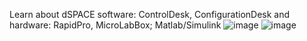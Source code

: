 Learn about dSPACE software: ControlDesk, ConfigurationDesk and hardware: RapidPro, MicroLabBox; Matlab/Simulink
![image](https://github.com/user-attachments/assets/06806e1c-d971-4eea-a252-818a85d37118)
![image](https://github.com/user-attachments/assets/391f1a8d-6253-4e52-a391-91e844a2ce0e)

